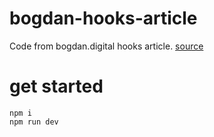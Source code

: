 # bogdan-hooks-article

Code from bogdan.digital hooks article. [source](https://bogdan.digital/react/why-usestate-and-useeffect-react-hhoks-are-the-2-most-important-hooks)

# get started

```
npm i
npm run dev
```
